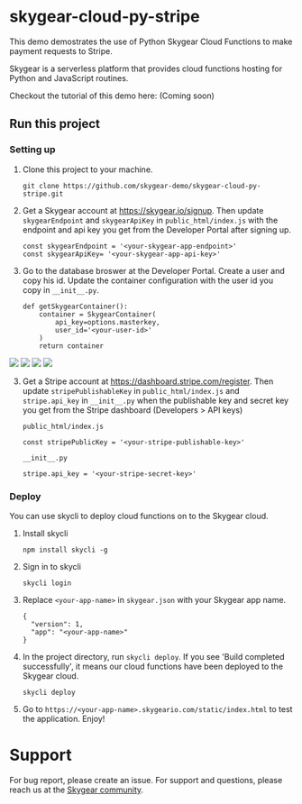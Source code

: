 # skygear-cloud-py-stripe

This demo demostrates the use of Python Skygear Cloud Functions to make payment requests to Stripe.

Skygear is a serverless platform that provides cloud functions hosting for Python and JavaScript routines. 

Checkout the tutorial of this demo here: (Coming soon)

## Run this project

### Setting up

1. Clone this project to your machine.

      ```
      git clone https://github.com/skygear-demo/skygear-cloud-py-stripe.git
      ```

2. Get a Skygear account at https://skygear.io/signup. Then update `skygearEndpoint` and `skygearApiKey` in `public_html/index.js` with the endpoint and api key you get from the Developer Portal after signing up.

      ```
      const skygearEndpoint = '<your-skygear-app-endpoint>'
      const skygearApiKey= '<your-skygear-app-api-key>'
      ```

3. Go to the database broswer at the Developer Portal. Create a user and copy his id. Update the container configuration with the user id you copy in `__init__.py`.

      ```
      def getSkygearContainer():
          container = SkygearContainer(
              api_key=options.masterkey,
              user_id='<your-user-id>'
          )
          return container
      ```

![](./img/database-broswer.png)
![](./img/user-table.png)
![](./img/create-new-user.png)
![](./img/get-user-id.png)

3. Get a Stripe account at https://dashboard.stripe.com/register. Then update `stripePublishableKey` in `public_html/index.js` and `stripe.api_key` in `__init__.py` when the publishable key and secret key you get from the Stripe dashboard (Developers > API keys)

      `public_html/index.js`
      ```
      const stripePublicKey = '<your-stripe-publishable-key>'
      ```

      `__init__.py`
      ```
      stripe.api_key = '<your-stripe-secret-key>'
      ```

### Deploy 

You can use skycli to deploy cloud functions on to the Skygear cloud.

1. Install skycli

      ```
      npm install skycli -g
      ```

2. Sign in to skycli
      ```
      skycli login
      ```

3. Replace `<your-app-name>` in `skygear.json` with your Skygear app name.
      ```
      {
        "version": 1,
        "app": "<your-app-name>"
      }
      ```

4. In the project directory, run `skycli deploy`. If you see 'Build completed successfully', it means our cloud functions have been deployed to the Skygear cloud.
      ```
      skycli deploy
      ```

5. Go to `https://<your-app-name>.skygeario.com/static/index.html` to test the application. Enjoy!

# Support
For bug report, please create an issue. For support and questions, please reach us at the [Skygear community](https://discuss.skygear.io).
